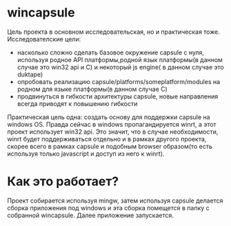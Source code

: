 wincapsule
==========

Цель проекта в основном исследовательская, но и практическая тоже. 
Исследователские цели:
+ насколько сложно сделать базовое окружение capsule с нуля, используя родное API платформы,родной язык платформы(в данном случае это win32 api и С) и некоторый js engine( в данном случае это duktape)
+ опробовать реализацию capsule/platforms/someplatform/modules на родном для языке платформы(в данном случае C)
+ продвинуться в гибкости архитектуры capsule, новые направления всегда приводят к повышению гибкости

Практическая цель одна: создать основу для поддержки capsule на windows OS. Правда сейчас в windows пропагандируется winrt, а этот проект использует win32 api. Это значит, что в случае необходимости, winrt будет поддерживаться отдельно и в рамках другого проекта, скорее всего в рамках capsule и подобным browser образом(то есть используя только javascript и доступ из него к winrt).

Как это работает?
=================

Проект собирается используя mingw, затем используя capsule делается сборка приложения под windows и эта сборка помещется
в папку с собранной wincapsule. Далее приложение запускается.
